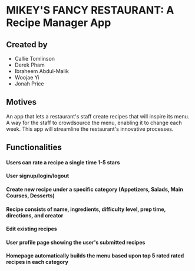 # MIKEY'S FANCY RESTAURANT: A Recipe Manager App


## Created by

* Callie Tomlinson
* Derek Pham
* Ibraheem Abdul-Malik
* Woojae Yi
* Jonah Price


## Motives

An app that lets a restaurant's staff create recipes that will inspire its menu. A way for the staff to crowdsource the menu, enabling it to change each week. This app will streamline the restaurant's innovative processes.


## Functionalities

#### Users can rate a recipe a single time 1-5 stars
#### User signup/login/logout
#### Create new recipe under a specific category (Appetizers, Salads, Main Courses, Desserts)
#### Recipe consists of name, ingredients, difficulty level, prep time, directions, and creator
#### Edit existing recipes
#### User profile page showing the user's submitted recipes
#### Homepage automatically builds the menu based upon top 5 rated rated recipes in each category
